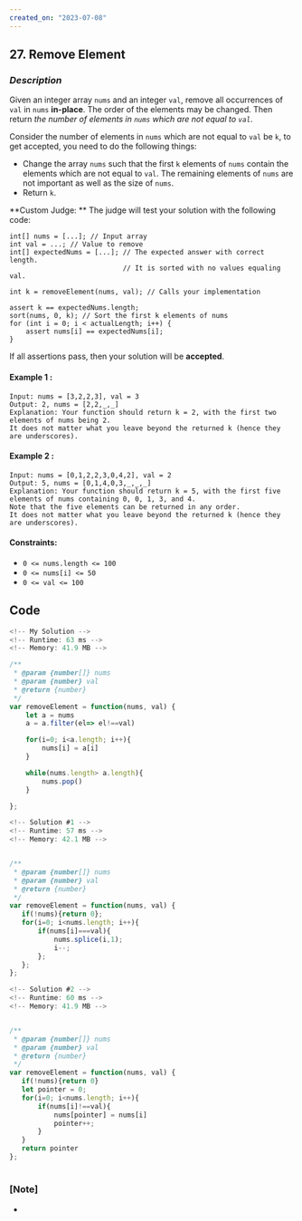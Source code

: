 ```yaml
---
created_on: "2023-07-08"
---
```


## 27. Remove Element


### _Description_

Given an integer array `nums` and an integer `val`, remove all occurrences of `val` in `nums` **in-place**. The order of the elements may be changed. Then return _the number of elements in `nums` which are not equal to `val`_.

Consider the number of elements in `nums` which are not equal to `val` be `k`, to get accepted, you need to do the following things:

- Change the array `nums` such that the first `k` elements of `nums` contain the elements which are not equal to `val`. The remaining elements of `nums` are not important as well as the size of `nums`.
- Return `k`.

**Custom Judge:
**
The judge will test your solution with the following code:

```
int[] nums = [...]; // Input array
int val = ...; // Value to remove
int[] expectedNums = [...]; // The expected answer with correct length.
                            // It is sorted with no values equaling val.

int k = removeElement(nums, val); // Calls your implementation

assert k == expectedNums.length;
sort(nums, 0, k); // Sort the first k elements of nums
for (int i = 0; i < actualLength; i++) {
    assert nums[i] == expectedNums[i];
}
```
If all assertions pass, then your solution will be **accepted**.




#### Example 1 :
```
Input: nums = [3,2,2,3], val = 3
Output: 2, nums = [2,2,_,_]
Explanation: Your function should return k = 2, with the first two elements of nums being 2.
It does not matter what you leave beyond the returned k (hence they are underscores).
```

#### Example 2 :
```
Input: nums = [0,1,2,2,3,0,4,2], val = 2
Output: 5, nums = [0,1,4,0,3,_,_,_]
Explanation: Your function should return k = 5, with the first five elements of nums containing 0, 0, 1, 3, and 4.
Note that the five elements can be returned in any order.
It does not matter what you leave beyond the returned k (hence they are underscores).
```

#### Constraints:

- `0 <= nums.length <= 100`
- `0 <= nums[i] <= 50`
- `0 <= val <= 100`


## Code

```JavaScript
<!-- My Solution -->
<!-- Runtime: 63 ms -->
<!-- Memory: 41.9 MB -->

/**
 * @param {number[]} nums
 * @param {number} val
 * @return {number}
 */
var removeElement = function(nums, val) {
    let a = nums
    a = a.filter(el=> el!==val)

    for(i=0; i<a.length; i++){
        nums[i] = a[i]
    }

    while(nums.length> a.length){
        nums.pop()
    }

};


```

```JavaScript
<!-- Solution #1 -->
<!-- Runtime: 57 ms -->
<!-- Memory: 42.1 MB -->


/**
 * @param {number[]} nums
 * @param {number} val
 * @return {number}
 */
var removeElement = function(nums, val) {
   if(!nums){return 0};
   for(i=0; i<nums.length; i++){
       if(nums[i]===val){
           nums.splice(i,1);
           i--;
       };
   }; 
};


```


```JavaScript
<!-- Solution #2 -->
<!-- Runtime: 60 ms -->
<!-- Memory: 41.9 MB -->


/**
 * @param {number[]} nums
 * @param {number} val
 * @return {number}
 */
var removeElement = function(nums, val) {
   if(!nums){return 0}
   let pointer = 0;
   for(i=0; i<nums.length; i++){
       if(nums[i]!==val){
           nums[pointer] = nums[i]
           pointer++;
       }
   }
   return pointer
};


```


#

### [Note]
- 
